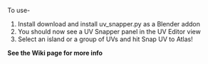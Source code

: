 To use- 
1. Install download and install uv_snapper.py as a Blender addon
2. You should now see a UV Snapper panel in the UV Editor view
3. Select an island or a group of UVs and hit Snap UV to Atlas!

**See the Wiki page for more info**
